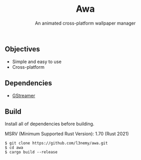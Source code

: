 <div align="center">

# Awa

An animated cross-platform wallpaper manager

</div>

<br>

## Objectives

- Simple and easy to use
- Cross-platform

## Dependencies

- [GStreamer](https://gstreamer.freedesktop.org/)

## Build

Install all of dependencies before building.

MSRV (Minimum Supported Rust Version): 1.70 (Rust 2021)

```
$ git clone https://github.com/l3nemy/awa.git
$ cd awa
$ cargo build --release
```
